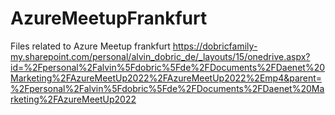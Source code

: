 # AzureMeetupFrankfurt
Files related to Azure Meetup frankfurt
https://dobricfamily-my.sharepoint.com/personal/alvin_dobric_de/_layouts/15/onedrive.aspx?id=%2Fpersonal%2Falvin%5Fdobric%5Fde%2FDocuments%2FDaenet%20Marketing%2FAzureMeetUp2022%2FAzureMeetUp2022%2Emp4&parent=%2Fpersonal%2Falvin%5Fdobric%5Fde%2FDocuments%2FDaenet%20Marketing%2FAzureMeetUp2022
